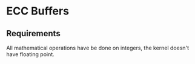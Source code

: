 # ECC Buffers

## Requirements

All mathematical operations have be done on integers, the kernel doesn't have floating point.